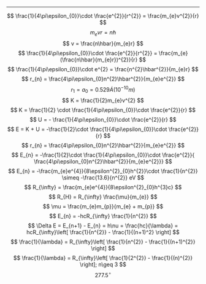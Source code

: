 ----
$$
\frac{1}{4\pi\epsilon_{0}}\cdot \frac{e^{2}}{r^{2}} = \frac{m_{e}v^{2}}{r}
$$
$$
m_{e}vr = n\hbar
$$
$$
v = \frac{n\hbar}{m_{e}r}
$$
$$
\frac{1}{4\pi\epsilon_{0}}\cdot \frac{e^{2}}{r^{2}} = \frac{m_{e}(\frac{n\hbar}{m_{e}r})^{2}}{r}
$$
$$
\frac{1}{4\pi\epsilon_{0}}\cdot e^{2} = \frac{n^{2}\hbar^{2}}{m_{e}r} 
$$
$$
r_{n} = \frac{4\pi\epsilon_{0}n^{2}\hbar^{2}}{m_{e}e^{2}}
$$
$$
r_{1} = a_{0} = 0.529 \dot{A} (10^{-10}m)
$$
$$
K = \frac{1}{2}m_{e}v^{2}
$$
$$
K = \frac{1}{2} \cdot \frac{1}{4\pi\epsilon_{0}}\cdot \frac{e^{2}}{r}
$$
$$
U = - \frac{1}{4\pi\epsilon_{0}}\cdot \frac{e^{2}}{r}
$$
$$
E = K + U = -\frac{1}{2}\cdot \frac{1}{4\pi\epsilon_{0}}\cdot \frac{e^{2}}{r}
$$
$$
r_{n} = \frac{4\pi\epsilon_{0}n^{2}\hbar^{2}}{m_{e}e^{2}}
$$
$$
E_{n} = -\frac{1}{2}\cdot \frac{1}{4\pi\epsilon_{0}}\cdot \frac{e^{2}}{ \frac{4\pi\epsilon_{0}n^{2}\hbar^{2}}{m_{e}e^{2}}}
$$
$$
E_{n} = -\frac{m_{e}e^{4}}{8\epsilon^{2}_{0}h^{2}}\cdot \frac{1}{n^{2}} \simeq -\frac{13.6}{n^{2}} eV
$$
$$
R_{\infty} = \frac{m_{e}e^{4}}{8\epsilon^{2}_{0}h^{3}c}
$$
$$
R_{H} = R_{\infty} \frac{\mu}{m_{e}}
$$
$$
\mu = \frac{m_{e}m_{p}}{m_{e} + m_{p}}
$$
$$
E_{n} = -hcR_{\infty} \frac{1}{n^{2}}
$$
$$
\Delta E = E_{n+1} - E_{n} = h\nu = \frac{hc}{\lambda} = hcR_{\infty}\left[ \frac{1}{n^{2}} - \frac{1}{(n+1)^2} \right] 
$$
$$
\frac{1}{\lambda} = R_{\infty}\left[ \frac{1}{n^{2}} - \frac{1}{(n+1)^{2}} \right]
$$
$$
\frac{1}{\lambda} = R_{\infty}\left[ \frac{1}{2^{2}} - \frac{1}{(n)^{2}} \right]; n\geq 3
$$
$$
277.5^{\circ}
$$
